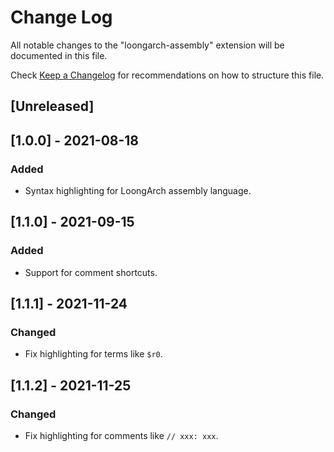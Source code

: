# Change Log

All notable changes to the "loongarch-assembly" extension will be documented in this file.

Check [Keep a Changelog](http://keepachangelog.com/) for recommendations on how to structure this file.

## [Unreleased]

## [1.0.0] - 2021-08-18

### Added

- Syntax highlighting for LoongArch assembly language.

## [1.1.0] - 2021-09-15

### Added

- Support for comment shortcuts.

## [1.1.1] - 2021-11-24

### Changed

- Fix highlighting for terms like `$r0`.

## [1.1.2] - 2021-11-25

### Changed

- Fix highlighting for comments like `// xxx: xxx`.
